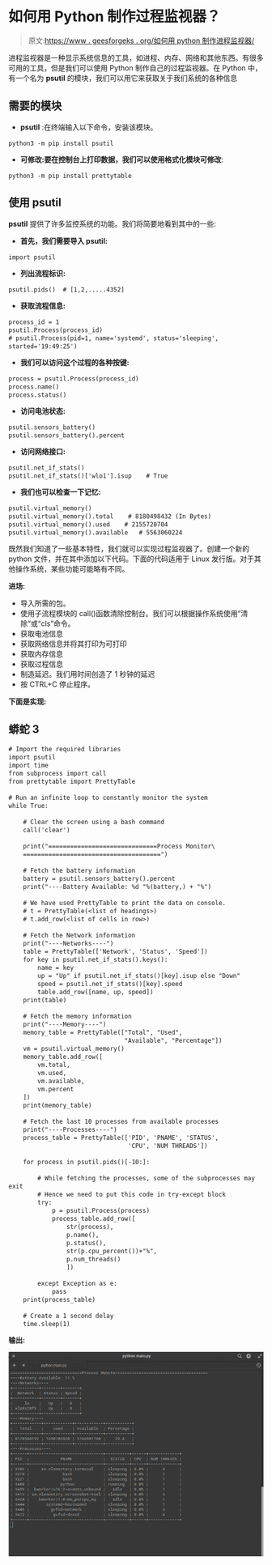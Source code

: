 # 如何用 Python 制作过程监视器？

> 原文:[https://www . geesforgeks . org/如何用 python 制作进程监视器/](https://www.geeksforgeeks.org/how-to-make-a-process-monitor-in-python/)

进程监视器是一种显示系统信息的工具，如进程、内存、网络和其他东西。有很多可用的工具，但是我们可以使用 Python 制作自己的过程监视器。在 Python 中，有一个名为 **psutil** 的模块，我们可以用它来获取关于我们系统的各种信息

## 需要的模块

*   **psutil** :在终端输入以下命令，安装该模块。

```
python3 -m pip install psutil 
```

*   **可修改:**要在控制台上打印数据，我们可以使用格式化模块**可修改**:

```
python3 -m pip install prettytable
```

## 使用 psutil

**psutil** 提供了许多监控系统的功能。我们将简要地看到其中的一些:

*   **首先，我们需要导入 psutil:**

```
import psutil
```

*   **列出流程标识:**

```
psutil.pids()  # [1,2,.....4352]
```

*   **获取流程信息:**

```
process_id = 1
psutil.Process(process_id)  
# psutil.Process(pid=1, name='systemd', status='sleeping', started='19:49:25')
```

*   **我们可以访问这个过程的各种按键:**

```
process = psutil.Process(process_id)
process.name()
process.status()
```

*   **访问电池状态:**

```
psutil.sensors_battery()    
psutil.sensors_battery().percent
```

*   **访问网络接口:**

```
psutil.net_if_stats()  
psutil.net_if_stats()['wlo1'].isup    # True
```

*   **我们也可以检查一下记忆:**

```
psutil.virtual_memory()
psutil.virtual_memory().total    # 8180498432 (In Bytes)
psutil.virtual_memory().used    # 2155720704
psutil.virtual_memory().available   # 5563060224
```

既然我们知道了一些基本特性，我们就可以实现过程监视器了。创建一个新的 python 文件，并在其中添加以下代码。下面的代码适用于 Linux 发行版。对于其他操作系统，某些功能可能略有不同。

**进场:**

*   导入所需的包。
*   使用子流程模块的 call()函数清除控制台。我们可以根据操作系统使用“清除”或“cls”命令。
*   获取电池信息
*   获取网络信息并将其打印为可打印
*   获取内存信息
*   获取过程信息
*   制造延迟。我们用时间创造了 1 秒钟的延迟
*   按 CTRL+C 停止程序。

**下面是实现:**

## 蟒蛇 3

```
# Import the required libraries
import psutil
import time
from subprocess import call
from prettytable import PrettyTable

# Run an infinite loop to constantly monitor the system
while True:

    # Clear the screen using a bash command
    call('clear')

    print("==============================Process Monitor\
    ======================================")

    # Fetch the battery information
    battery = psutil.sensors_battery().percent 
    print("----Battery Available: %d "%(battery,) + "%")

    # We have used PrettyTable to print the data on console.
    # t = PrettyTable(<list of headings>)
    # t.add_row(<list of cells in row>)

    # Fetch the Network information
    print("----Networks----")
    table = PrettyTable(['Network', 'Status', 'Speed'])
    for key in psutil.net_if_stats().keys():
        name = key
        up = "Up" if psutil.net_if_stats()[key].isup else "Down"
        speed = psutil.net_if_stats()[key].speed
        table.add_row([name, up, speed])
    print(table)

    # Fetch the memory information
    print("----Memory----")
    memory_table = PrettyTable(["Total", "Used",
                                "Available", "Percentage"])
    vm = psutil.virtual_memory()
    memory_table.add_row([
        vm.total,
        vm.used,
        vm.available,
        vm.percent
    ])
    print(memory_table)

    # Fetch the last 10 processes from available processes
    print("----Processes----")
    process_table = PrettyTable(['PID', 'PNAME', 'STATUS',
                                 'CPU', 'NUM THREADS'])

    for process in psutil.pids()[-10:]:

        # While fetching the processes, some of the subprocesses may exit
        # Hence we need to put this code in try-except block
        try:
            p = psutil.Process(process)
            process_table.add_row([
                str(process),
                p.name(),
                p.status(),
                str(p.cpu_percent())+"%",
                p.num_threads()
                ])

        except Exception as e:
            pass
    print(process_table)

    # Create a 1 second delay
    time.sleep(1)
```

**输出:**

![](img/178558cd774343415f1794e5c71d39fa.png)
